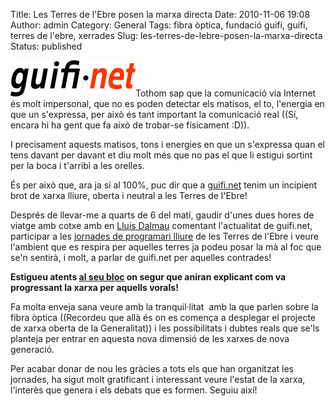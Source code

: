 Title: Les Terres de l'Ebre posen la marxa directa
Date: 2010-11-06 19:08
Author: admin
Category: General
Tags: fibra òptica, fundació guifi, guifi, terres de l'ebre, xerrades
Slug: les-terres-de-lebre-posen-la-marxa-directa
Status: published

[<img src="./wp-content/uploads/2007/10/logo-guifi.png" title="logo guifi" class="alignright size-full wp-image-220" width="200" height="58" />](http://gil.badall.net/wp-content/uploads/2007/10/logo-guifi.png)Tothom sap que la comunicació via Internet és molt impersonal, que no es poden detectar els matisos, el to, l'energia en que un s'expressa, per això és tant important la comunicació real ((Sí, encara hi ha gent que fa això de trobar-se físicament :D)).

I precisament aquests matisos, tons i energies en que un s'expressa quan el tens davant per davant et diu molt més que no pas el que li estigui sortint per la boca i t'arribi a les orelles.

És per això que, ara ja sí al 100%, puc dir que a [guifi.net](http://guifi.net "Pàgina web del projecte guifi.net") tenim un incipient brot de xarxa lliure, oberta i neutral a les Terres de l'Ebre!

Després de llevar-me a quarts de 6 del matí, gaudir d'unes dues hores de viatge amb cotxe amb en [Lluís Dalmau](http://blogs.guifi.net/ldalmau/ "Bloc d'en Lluís Dalmau") comentant l'actualitat de guifi.net, participar a les [jornades de programari lliure](http://territori.blogs.uoc.edu/?p=966&lang=ca "Pàgina de les jornades de programari lliure de les Terres de l'Ebre") de les Terres de l'Ebre i veure l'ambient que es respira per aquelles terres ja podeu posar la mà al foc que se'n sentirà, i molt, a parlar de guifi.net per aquelles contrades!

**Estigueu atents [al seu bloc](http://terresdelebre.guifi.net/ "Bloc de la gent de les Terres de l'Ebre") on segur que aniran explicant com va progressant la xarxa per aquells vorals!**

Fa molta enveja sana veure amb la tranquil·litat  amb la que parlen sobre la fibra òptica ((Recordeu que allà és on es comença a desplegar el projecte de xarxa oberta de la Generalitat)) i les possibilitats i dubtes reals que se'ls planteja per entrar en aquesta nova dimensió de les xarxes de nova generació.

Per acabar donar de nou les gràcies a tots els que han organitzat les jornades, ha sigut molt gratificant i interessant veure l'estat de la xarxa, l'interès que genera i els debats que es formen. Seguiu així!
